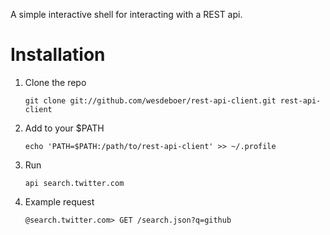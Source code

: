 A simple interactive shell for interacting with a REST api.

# Installation

1. Clone the repo

    ```git clone git://github.com/wesdeboer/rest-api-client.git rest-api-client```

2. Add to your $PATH

    ```echo 'PATH=$PATH:/path/to/rest-api-client' >> ~/.profile```

3. Run

    ```api search.twitter.com```

4. Example request

    ```@search.twitter.com> GET /search.json?q=github```
